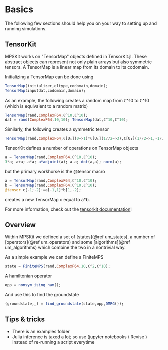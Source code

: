 # Basics

The following few sections should help you on your way to setting up and running simulations.

## TensorKit

MPSKit works on "TensorMap" objects defined in TensorKit.jl. These abstract objects can represent not only plain arrays but also symmetric tensors. A TensorMap is a linear map from its domain to its codomain.

Initializing a TensorMap can be done using
```julia
TensorMap(initializer,eltype,codomain,domain);
TensorMap(inputdat,codomain,domain);
```

As an example, the following creates a random map from ℂ^10 to ℂ^10 (which is equivalent to a random matrix)
```julia
TensorMap(rand,ComplexF64,ℂ^10,ℂ^10);
dat = rand(ComplexF64,10,10); TensorMap(dat,ℂ^10,ℂ^10);
```
Similarly, the following creates a symmetric tensor
```julia
TensorMap(rand,ComplexF64,ℂ[U₁](0=>1)*ℂ[U₁](1//2=>3),ℂ[U₁](1//2=>1,-1//2=>2))
```

TensorKit defines a number of operations on TensorMap objects
```julia
a = TensorMap(rand,ComplexF64,ℂ^10,ℂ^10);
3*a; a+a; a*a; a*adjoint(a); a-a; dot(a,a); norm(a);
```

but the primary workhorse is the @tensor macro
```julia
a = TensorMap(rand,ComplexF64,ℂ^10,ℂ^10);
b = TensorMap(rand,ComplexF64,ℂ^10,ℂ^10);
@tensor c[-1;-2]:=a[-1,1]*b[1,-2];
```
creates a new TensorMap c equal to a*b.

For more information, check out the [tensorkit documentation](https://jutho.github.io/TensorKit.jl/stable/)!

## Overview

Within MPSKit we defined a set of [states](@ref um_states), a number of [operators](@ref um_operators) and some [algorithms](@ref um_algorithms) which combine the two in a nontrivial way.

As a simple example we can define a FiniteMPS
```julia
state = FiniteMPS(rand,ComplexF64,10,ℂ^2,ℂ^10);
```

A hamiltonian operator
```julia
opp = nonsym_ising_ham();
```

And use this to find the groundstate
```julia
(groundstate,_) = find_groundstate(state,opp,DMRG());
```

## Tips & tricks

- There is an examples folder
- Julia inference is taxed a lot; so use (jupyter notebooks / Revise ) instead of re-running a script everytime
